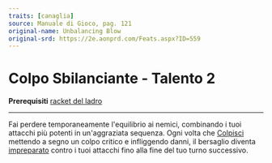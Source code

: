 ```yaml
---
traits: [canaglia]
source: Manuale di Gioco, pag. 121
original-name: Unbalancing Blow
original-srd: https://2e.aonprd.com/Feats.aspx?ID=559
---
```


# Colpo Sbilanciante - Talento 2

**Prerequisiti** [racket del ladro](/classi/canaglia/racket)

---

Fai perdere temporaneamente l'equilibrio ai nemici, combinando i tuoi attacchi
più potenti in un'aggraziata sequenza. Ogni volta che
[Colpisci](/azioni/base/colpire) mettendo a segno un colpo critico e infliggendo
danni, il bersaglio diventa [impreparato](/condizioni/impreparato) contro i tuoi
attacchi fino alla fine del tuo turno successivo.
